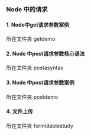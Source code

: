 ### Node 中的请求

#### 1. Node中get请求参数案例
所在文件夹 getdemo



#### 2. Node 中post请求参数核心语法
所在文件夹 postasyntax



#### 3. Node 中post请求参数案例
所在文件夹 postdemo




#### 4. 文件上传
所在文件夹 formidablestudy









